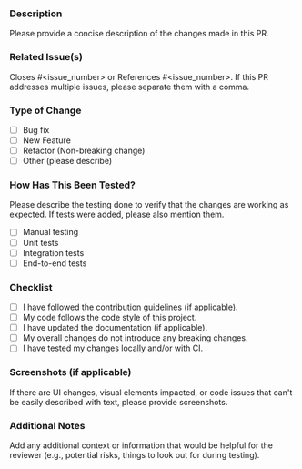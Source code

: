 ### Description
Please provide a concise description of the changes made in this PR.

### Related Issue(s)
Closes #<issue_number> or References #<issue_number>. If this PR addresses multiple issues, please separate them with a comma.

### Type of Change
- [ ] Bug fix
- [ ] New Feature
- [ ] Refactor (Non-breaking change)
- [ ] Other (please describe)

### How Has This Been Tested?
Please describe the testing done to verify that the changes are working as expected. If tests were added, please also mention them.

- [ ] Manual testing
- [ ] Unit tests
- [ ] Integration tests
- [ ] End-to-end tests

### Checklist
- [ ] I have followed the [contribution guidelines](../../CONTRIBUTING.md) (if applicable).
- [ ] My code follows the code style of this project.
- [ ] I have updated the documentation (if applicable).
- [ ] My overall changes do not introduce any breaking changes.
- [ ] I have tested my changes locally and/or with CI.

### Screenshots (if applicable)
If there are UI changes, visual elements impacted, or code issues that can't be easily described with text, please provide screenshots.

### Additional Notes
Add any additional context or information that would be helpful for the reviewer (e.g., potential risks, things to look out for during testing).